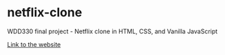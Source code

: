 # netflix-clone
WDD330 final project - Netflix clone in HTML, CSS, and Vanilla JavaScript

[Link to the website](https://fedpre.github.io/netflix-clone/)
